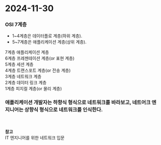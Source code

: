 # 2024-11-30

### OSI 7계층
- 1~4계층은 데이터플로 계층(하위 계층).
- 5~7계층은 애플리케이션 계층(상위 계층).

7계층 애플리케이션 계층<br>
6계층 프레젠테이션 계층(or 표현 계층)<br>
5계층 세션 계층<br>
4계층 트랜스포트 계층(or 전송 계층)<br>
3계층 네트워크 계층<br>
2계층 데이터 링크 계층<br>
1계층 피지컬 계층(or 물리 계층)<br>

### 애플리케이션 개발자는 하향식 형식으로 네트워크를 바라보고, 네트어크 엔지니어는 상향식 형식으로 네트워크를 인식한다.

<br><br>
**참고** <br>
IT 엔지니어를 위한 네트워크 입문
